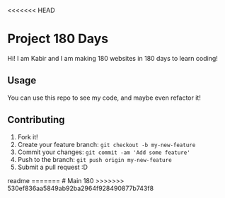 <<<<<<< HEAD
<snippet>
  <content>
# Project 180 Days
Hi! I am Kabir and I am making 180 websites in 180 days to learn coding!
## Usage
You can use this repo to see my code, and maybe even refactor it!
## Contributing
1. Fork it!
2. Create your feature branch: `git checkout -b my-new-feature`
3. Commit your changes: `git commit -am 'Add some feature'`
4. Push to the branch: `git push origin my-new-feature`
5. Submit a pull request :D
</content>
  <tabTrigger>readme</tabTrigger>
</snippet>
=======
# Main 180
>>>>>>> 530ef836aa5849ab92ba2964f928490877b743f8
